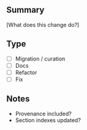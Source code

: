 <!-- status: stub; target: 150+ words -->
<!-- status: stub; target: 150+ words -->
## Summary
[What does this change do?]

## Type
- [ ] Migration / curation
- [ ] Docs
- [ ] Refactor
- [ ] Fix

## Notes
- Provenance included?
- Section indexes updated?


